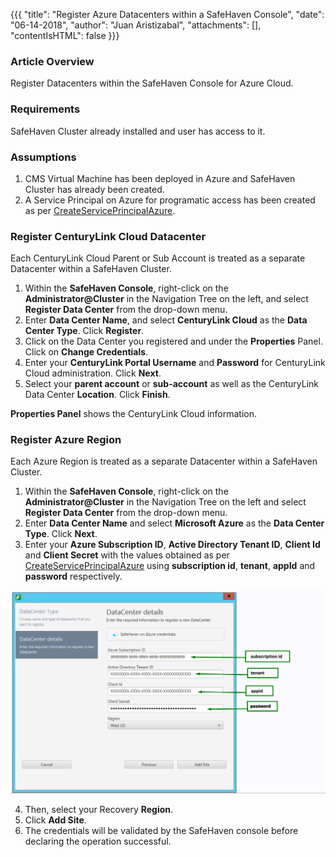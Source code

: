 {{{
  "title": "Register Azure Datacenters within a SafeHaven Console",
  "date": "06-14-2018",
  "author": "Juan Aristizabal",
  "attachments": [],
  "contentIsHTML": false
}}}

### Article Overview
Register Datacenters within the SafeHaven Console for Azure Cloud.

### Requirements
SafeHaven Cluster already installed and user has access to it.

### Assumptions
1. CMS Virtual Machine has been deployed in Azure and SafeHaven Cluster has already been created.
2. A Service Principal on Azure for programatic access has been created as per [CreateServicePrincipalAzure](CreateServicePrincipalAzure.md).

### Register CenturyLink Cloud Datacenter
Each CenturyLink Cloud Parent or Sub Account is treated as a separate Datacenter within a SafeHaven Cluster.

1. Within the **SafeHaven Console**, right-click on the **Administrator@Cluster** in the Navigation Tree on the left, and select **Register Data Center** from the drop-down menu.
2. Enter **Data Center Name**, and select **CenturyLink Cloud** as the **Data Center Type**. Click **Register**.
3. Click on the Data Center you registered and under the **Properties** Panel. Click on **Change Credentials**.
4. Enter your **CenturyLink Portal Username** and **Password** for CenturyLink Cloud administration. Click **Next**.
5. Select your **parent account** or **sub-account** as well as the CenturyLink Data Center **Location**. Click **Finish**.

**Properties Panel** shows the CenturyLink Cloud information.


### Register Azure Region
Each Azure Region is treated as a separate Datacenter within a SafeHaven Cluster.

1. Within the **SafeHaven Console**, right-click on the **Administrator@Cluster** in the Navigation Tree on the left and select **Register Data Center** from the drop-down menu.
2. Enter **Data Center Name** and select **Microsoft Azure** as the **Data Center Type**. Click **Next**.
3. Enter your **Azure Subscription ID**,  **Active Directory Tenant ID**, **Client Id** and **Client Secret** with the values obtained as per [CreateServicePrincipalAzure](CreateServicePrincipalAzure.md) using **subscription id**, **tenant**, **appId** and **password** respectively. 

![ScreenShot](AzureSiteRegistration.png)

4. Then, select your Recovery **Region**.
5. Click **Add Site**.
6. The credentials will be validated by the SafeHaven console before declaring the operation successful.
